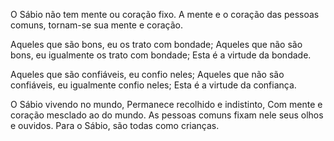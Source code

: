 O Sábio não tem mente ou coração fixo.
A mente e o coração das pessoas comuns,
tornam-se sua mente e coração.

Aqueles que são bons, eu os trato com bondade;
Aqueles que não são bons, eu igualmente os trato com bondade;
Esta é a virtude da bondade.

Aqueles que são confiáveis, eu confio neles;
Aqueles que não são confiáveis, eu igualmente confio neles;
Esta é a virtude da confiança.

O Sábio vivendo no mundo,
Permanece recolhido e indistinto,
Com mente e coração mesclado ao do mundo.
As pessoas comuns fixam nele seus olhos e ouvidos.
Para o Sábio, são todas como crianças.